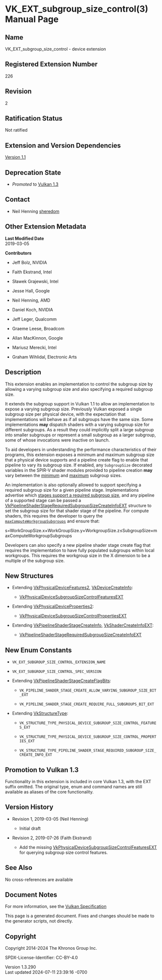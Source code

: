 # VK_EXT_subgroup_size_control(3) Manual Page

## Name

VK_EXT_subgroup_size_control - device extension



## <a href="#_registered_extension_number" class="anchor"></a>Registered Extension Number

226

## <a href="#_revision" class="anchor"></a>Revision

2

## <a href="#_ratification_status" class="anchor"></a>Ratification Status

Not ratified

## <a href="#_extension_and_version_dependencies" class="anchor"></a>Extension and Version Dependencies

[Version 1.1](#versions-1.1)  

## <a href="#_deprecation_state" class="anchor"></a>Deprecation State

- *Promoted* to <a
  href="https://registry.khronos.org/vulkan/specs/1.3-extensions/html/vkspec.html#versions-1.3-promotions"
  target="_blank" rel="noopener">Vulkan 1.3</a>

## <a href="#_contact" class="anchor"></a>Contact

- Neil Henning <a
  href="https://github.com/KhronosGroup/Vulkan-Docs/issues/new?body=%5BVK_EXT_subgroup_size_control%5D%20@sheredom%0A*Here%20describe%20the%20issue%20or%20question%20you%20have%20about%20the%20VK_EXT_subgroup_size_control%20extension*"
  target="_blank" rel="nofollow noopener"><em></em>sheredom</a>

## <a href="#_other_extension_metadata" class="anchor"></a>Other Extension Metadata

**Last Modified Date**  
2019-03-05

**Contributors**  
- Jeff Bolz, NVIDIA

- Faith Ekstrand, Intel

- Sławek Grajewski, Intel

- Jesse Hall, Google

- Neil Henning, AMD

- Daniel Koch, NVIDIA

- Jeff Leger, Qualcomm

- Graeme Leese, Broadcom

- Allan MacKinnon, Google

- Mariusz Merecki, Intel

- Graham Wihlidal, Electronic Arts

## <a href="#_description" class="anchor"></a>Description

This extension enables an implementation to control the subgroup size by
allowing a varying subgroup size and also specifying a required subgroup
size.

It extends the subgroup support in Vulkan 1.1 to allow an implementation
to expose a varying subgroup size. Previously Vulkan exposed a single
subgroup size per physical device, with the expectation that
implementations will behave as if all subgroups have the same size. Some
implementations **may** dispatch shaders with a varying subgroup size
for different subgroups. As a result they could implicitly split a large
subgroup into smaller subgroups or represent a small subgroup as a
larger subgroup, some of whose invocations were inactive on launch.

To aid developers in understanding the performance characteristics of
their programs, this extension exposes a minimum and maximum subgroup
size that a physical device supports and a pipeline create flag to
enable that pipeline to vary its subgroup size. If enabled, any
`SubgroupSize` decorated variables in the SPIR-V shader modules provided
to pipeline creation **may** vary between the <a
href="https://registry.khronos.org/vulkan/specs/1.3-extensions/html/vkspec.html#limits-minSubgroupSize"
target="_blank" rel="noopener">minimum</a> and <a
href="https://registry.khronos.org/vulkan/specs/1.3-extensions/html/vkspec.html#limits-maxSubgroupSize"
target="_blank" rel="noopener">maximum</a> subgroup sizes.

An implementation is also optionally allowed to support specifying a
required subgroup size for a given pipeline stage. Implementations
advertise which <a
href="https://registry.khronos.org/vulkan/specs/1.3-extensions/html/vkspec.html#limits-requiredSubgroupSizeStages"
target="_blank" rel="noopener">stages support a required subgroup
size</a>, and any pipeline of a supported stage can be passed a
[VkPipelineShaderStageRequiredSubgroupSizeCreateInfoEXT](https://registry.khronos.org/vulkan/specs/1.3-extensions/man/html/VkPipelineShaderStageRequiredSubgroupSizeCreateInfoEXT.html)
structure to set the subgroup size for that shader stage of the
pipeline. For compute shaders, this requires the developer to query the
<a
href="https://registry.khronos.org/vulkan/specs/1.3-extensions/html/vkspec.html#limits-maxComputeWorkgroupSubgroups"
target="_blank"
rel="noopener"><code>maxComputeWorkgroupSubgroups</code></a> and ensure
that:

s=WorkGroupSize.x×WorkGroupSize.y×WorkgroupSize.z≤SubgroupSize×maxComputeWorkgroupSubgroups

Developers can also specify a new pipeline shader stage create flag that
requires the implementation to have fully populated subgroups within
local workgroups. This requires the workgroup size in the X dimension to
be a multiple of the subgroup size.

## <a href="#_new_structures" class="anchor"></a>New Structures

- Extending [VkPhysicalDeviceFeatures2](https://registry.khronos.org/vulkan/specs/1.3-extensions/man/html/VkPhysicalDeviceFeatures2.html),
  [VkDeviceCreateInfo](https://registry.khronos.org/vulkan/specs/1.3-extensions/man/html/VkDeviceCreateInfo.html):

  - [VkPhysicalDeviceSubgroupSizeControlFeaturesEXT](https://registry.khronos.org/vulkan/specs/1.3-extensions/man/html/VkPhysicalDeviceSubgroupSizeControlFeaturesEXT.html)

- Extending
  [VkPhysicalDeviceProperties2](https://registry.khronos.org/vulkan/specs/1.3-extensions/man/html/VkPhysicalDeviceProperties2.html):

  - [VkPhysicalDeviceSubgroupSizeControlPropertiesEXT](https://registry.khronos.org/vulkan/specs/1.3-extensions/man/html/VkPhysicalDeviceSubgroupSizeControlPropertiesEXT.html)

- Extending
  [VkPipelineShaderStageCreateInfo](https://registry.khronos.org/vulkan/specs/1.3-extensions/man/html/VkPipelineShaderStageCreateInfo.html),
  [VkShaderCreateInfoEXT](https://registry.khronos.org/vulkan/specs/1.3-extensions/man/html/VkShaderCreateInfoEXT.html):

  - [VkPipelineShaderStageRequiredSubgroupSizeCreateInfoEXT](https://registry.khronos.org/vulkan/specs/1.3-extensions/man/html/VkPipelineShaderStageRequiredSubgroupSizeCreateInfoEXT.html)

## <a href="#_new_enum_constants" class="anchor"></a>New Enum Constants

- `VK_EXT_SUBGROUP_SIZE_CONTROL_EXTENSION_NAME`

- `VK_EXT_SUBGROUP_SIZE_CONTROL_SPEC_VERSION`

- Extending
  [VkPipelineShaderStageCreateFlagBits](https://registry.khronos.org/vulkan/specs/1.3-extensions/man/html/VkPipelineShaderStageCreateFlagBits.html):

  - `VK_PIPELINE_SHADER_STAGE_CREATE_ALLOW_VARYING_SUBGROUP_SIZE_BIT_EXT`

  - `VK_PIPELINE_SHADER_STAGE_CREATE_REQUIRE_FULL_SUBGROUPS_BIT_EXT`

- Extending [VkStructureType](https://registry.khronos.org/vulkan/specs/1.3-extensions/man/html/VkStructureType.html):

  - `VK_STRUCTURE_TYPE_PHYSICAL_DEVICE_SUBGROUP_SIZE_CONTROL_FEATURES_EXT`

  - `VK_STRUCTURE_TYPE_PHYSICAL_DEVICE_SUBGROUP_SIZE_CONTROL_PROPERTIES_EXT`

  - `VK_STRUCTURE_TYPE_PIPELINE_SHADER_STAGE_REQUIRED_SUBGROUP_SIZE_CREATE_INFO_EXT`

## <a href="#_promotion_to_vulkan_1_3" class="anchor"></a>Promotion to Vulkan 1.3

Functionality in this extension is included in core Vulkan 1.3, with the
EXT suffix omitted. The original type, enum and command names are still
available as aliases of the core functionality.

## <a href="#_version_history" class="anchor"></a>Version History

- Revision 1, 2019-03-05 (Neil Henning)

  - Initial draft

- Revision 2, 2019-07-26 (Faith Ekstrand)

  - Add the missing
    [VkPhysicalDeviceSubgroupSizeControlFeaturesEXT](https://registry.khronos.org/vulkan/specs/1.3-extensions/man/html/VkPhysicalDeviceSubgroupSizeControlFeaturesEXT.html)
    for querying subgroup size control features.

## <a href="#_see_also" class="anchor"></a>See Also

No cross-references are available

## <a href="#_document_notes" class="anchor"></a>Document Notes

For more information, see the <a
href="https://registry.khronos.org/vulkan/specs/1.3-extensions/html/vkspec.html#VK_EXT_subgroup_size_control"
target="_blank" rel="noopener">Vulkan Specification</a>

This page is a generated document. Fixes and changes should be made to
the generator scripts, not directly.

## <a href="#_copyright" class="anchor"></a>Copyright

Copyright 2014-2024 The Khronos Group Inc.

SPDX-License-Identifier: CC-BY-4.0

Version 1.3.290  
Last updated 2024-07-11 23:39:16 -0700
